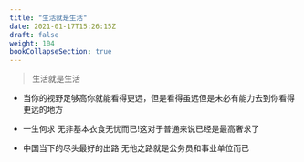 ```yaml
---
title: "生活就是生活"
date: 2021-01-17T15:26:15Z
draft: false
weight: 104
bookCollapseSection: true
---
```


> 生活就是生活

+ 当你的视野足够高你就能看得更远，但是看得虽远但是未必有能力去到你看得更远的地方

+ 一生何求 无非基本衣食无忧而已!这对于普通来说已经是最高奢求了
+ 中国当下的尽头最好的出路 无他之路就是公务员和事业单位而已







